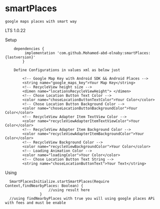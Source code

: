 # smartPlaces

    google maps places with smart way

LTS 1.0.22

Setup

        dependencies { 
             implementation 'com.github.Mohamed-abd-elnaby:smartPlaces:{lastversion}' 
            }
		
	    Define Configurations in values xml as below just
            
            <!-- Google Map Key with Android SDK && Android Places -->
            <string name="google_maps_key">Your Map Key</string>
            <!-- RecycleView height size -->
            <dimen name="locationsRecycleViewHeight"> </dimen>
            <!-- Chose Location Button Text Color -->
            <color name="choseLocationButtonTextColor">Your Color</color>
            <!-- Chose Location Button Background Color -->
            <color name="choseLocationButtonBackgroundColor">Your Color</color>
            <!-- RecycleView Adapter Item TextView Color -->
            <color name="recycleViewAdapterItemTextViewColor">Your Color</color>
            <!-- RecycleView Adapter Item Background Color -->
            <color name="recycleViewAdapterItemBackgroundColor">Your Color</color>
            <!-- RecycleView Background Color -->
            <color name="recycleViewBackgroundColor">Your Color</color>
            <!-- Loading Animation Color -->
            <color name="loadingColor">Your Color</color>
            <!-- Chose Location Button Text String -->
            <string name="choseLocationButtonText">Your Text</string>

Using
      
	  SmartPlacesInitialize.startSmartPlaces(Require Context,findNearbyPlaces: Boolean) {
                        //using result here
                    }
      //using findNearbyPlaces with true you will using google places APi with fees and must be enable
